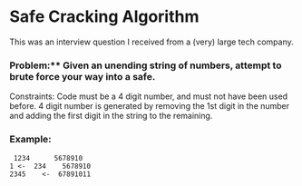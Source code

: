# Safe Cracking Algorithm

This was an interview question I received from a (very) large tech company.

### Problem:**  Given an unending string of numbers, attempt to brute force your way into a safe.
Constraints: Code must be a 4 digit number, and must not have been used before.  4 digit number is generated by removing the 1st digit in the number and adding the first digit in the string to the remaining.

### Example:
```
 1234      5678910
1 <-  234    5678910
2345    <-  67891011
```
